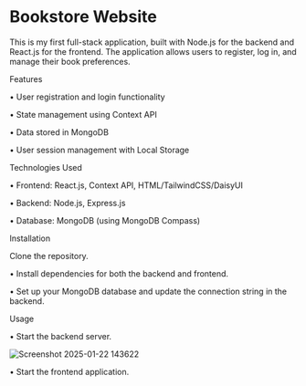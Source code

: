 <h1> Bookstore Website </h1>

This is my first full-stack application, built with Node.js for the backend and React.js for the frontend. The application allows users to register, log in, and manage their book preferences.

Features

• User registration and login functionality 

• State management using Context API 

• Data stored in MongoDB 

• User session management with Local Storage 

Technologies Used

• Frontend: React.js, Context API, HTML/TailwindCSS/DaisyUI

• Backend: Node.js, Express.js

• Database: MongoDB (using MongoDB Compass)

Installation

Clone the repository.

• Install dependencies for both the backend and frontend.

• Set up your MongoDB database and update the connection string in the backend.

Usage

• Start the backend server.

![Screenshot 2025-01-22 143622](https://github.com/user-attachments/assets/79f46557-c289-473b-b11c-53f7c45c5d86)

• Start the frontend application.
